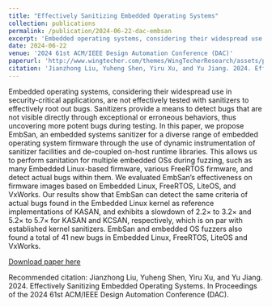 ```yaml
---
title: "Effectively Sanitizing Embedded Operating Systems"
collection: publications
permalink: /publication/2024-06-22-dac-embsan
excerpt: 'Embedded operating systems, considering their widespread use in security-critical applications, are not effectively tested with sanitizers to effectively root out bugs. Sanitizers provide a means to detect bugs that are not visible directly through exceptional or erroneous behaviors, thus uncovering more potent bugs during testing. In this paper, we propose EmbSan, an embedded systems sanitizer for a diverse range of embedded operating system firmware through the use of dynamic instrumentation of sanitizer facilities and de-coupled on-host runtime libraries. This allows us to perform sanitation for multiple embedded OSs during fuzzing, such as many Embedded Linux-based firmware, various FreeRTOS firmware, and detect actual bugs within them. We evaluated EmbSan’s effectiveness on firmware images based on Embedded Linux, FreeRTOS, LiteOS, and VxWorks. Our results show that EmbSan can detect the same criteria of actual bugs found in the Embedded Linux kernel as reference implementations of KASAN, and exhibits a slowdown of 2.2× to 3.2× and 5.2× to 5.7× for KASAN and KCSAN, respectively, which is on par with established kernel sanitizers. EmbSan and embedded OS fuzzers also found a total of 41 new bugs in Embedded Linux, FreeRTOS, LiteOS and VxWorks.'
date: 2024-06-22
venue: '2024 61st ACM/IEEE Design Automation Conference (DAC)'
paperurl: 'http://www.wingtecher.com/themes/WingTecherResearch/assets/papers/paper_from_24/embsan_DAC24.pdf'
citation: 'Jianzhong Liu, Yuheng Shen, Yiru Xu, and Yu Jiang. 2024. Effectively Sanitizing Embedded Operating Systems. In Proceedings of the 2024 61st ACM/IEEE Design Automation Conference (DAC)'
---
```

Embedded operating systems, considering their widespread use in security-critical applications, are not effectively tested with sanitizers to effectively root out bugs. Sanitizers provide a means to detect bugs that are not visible directly through exceptional or erroneous behaviors, thus uncovering more potent bugs during testing. In this paper, we propose EmbSan, an embedded systems sanitizer for a diverse range of embedded operating system firmware through the use of dynamic instrumentation of sanitizer facilities and de-coupled on-host runtime libraries. This allows us to perform sanitation for multiple embedded OSs during fuzzing, such as many Embedded Linux-based firmware, various FreeRTOS firmware, and detect actual bugs within them. We evaluated EmbSan’s effectiveness on firmware images based on Embedded Linux, FreeRTOS, LiteOS, and VxWorks. Our results show that EmbSan can detect the same criteria of actual bugs found in the Embedded Linux kernel as reference implementations of KASAN, and exhibits a slowdown of 2.2× to 3.2× and 5.2× to 5.7× for KASAN and KCSAN, respectively, which is on par with established kernel sanitizers. EmbSan and embedded OS fuzzers also found a total of 41 new bugs in Embedded Linux, FreeRTOS, LiteOS and VxWorks.

[Download paper here](http://www.wingtecher.com/themes/WingTecherResearch/assets/papers/paper_from_24/embsan_DAC24.pdf)

Recommended citation: Jianzhong Liu, Yuheng Shen, Yiru Xu, and Yu Jiang. 2024. Effectively Sanitizing Embedded Operating Systems. In Proceedings of the 2024 61st ACM/IEEE Design Automation Conference (DAC).